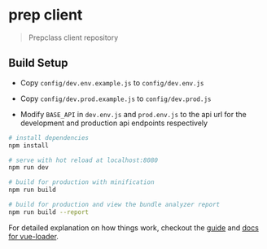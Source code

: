 # prep client

> Prepclass client repository

## Build Setup

- Copy `config/dev.env.example.js` to `config/dev.env.js`

- Copy `config/dev.prod.example.js` to `config/dev.prod.js`

- Modify `BASE_API` in `dev.env.js` and `prod.env.js` to the api url for the development and production api endpoints respectively


``` bash
# install dependencies
npm install

# serve with hot reload at localhost:8080
npm run dev

# build for production with minification
npm run build

# build for production and view the bundle analyzer report
npm run build --report
```

For detailed explanation on how things work, checkout the [guide](http://vuejs-templates.github.io/webpack/) and [docs for vue-loader](http://vuejs.github.io/vue-loader).
